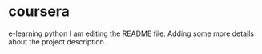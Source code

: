 # coursera
e-learning python
I am editing the README file. Adding some more details about the project description.

